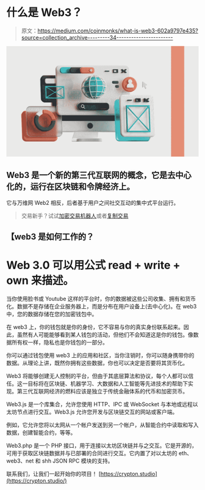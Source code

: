 # 什么是 Web3？

> 原文：<https://medium.com/coinmonks/what-is-web3-602a9797e435?source=collection_archive---------34----------------------->

![](img/d1c3c02ee2969cadccae38194afbb419.png)

## Web3 是一个新的第三代互联网的概念，它是去中心化的，运行在区块链和令牌经济上。

它与万维网 Web2 相反，后者基于用户之间社交互动的集中式平台运行。

> 交易新手？试试[加密交易机器人](/coinmonks/crypto-trading-bot-c2ffce8acb2a)或者[复制交易](/coinmonks/top-10-crypto-copy-trading-platforms-for-beginners-d0c37c7d698c)

## 【web3 是如何工作的？

# Web 3.0 可以用公式 read + write + own 来描述。

当你使用脸书或 Youtube 这样的平台时，你的数据被这些公司收集、拥有和货币化。数据不是存储在企业服务器上，而是分布在用户设备上(去中心化)。在 web3 中，您的数据存储在您的加密钱包中。

在 web3 上，你的钱包就是你的身份，它不容易与你的真实身份联系起来。因此，虽然有人可能能够看到某人钱包的活动，但他们不会知道这是你的钱包。像数据所有权一样，隐私也是你钱包的一部分。

你可以通过钱包使用 web3 上的应用和社区，当你注销时，你可以随身携带你的数据。从理论上讲，既然你拥有这些数据，你也可以决定是否要将其货币化。

Web3 将能够创建无人控制的平台，但由于其底层算法和协议，每个人都可以信任。这一目标将在区块链、机器学习、大数据和人工智能等先进技术的帮助下实现。第三代互联网经济的燃料应该是独立于传统金融体系的代币和加密货币。

Web3.js 是一个库集合，允许您使用 HTTP、IPC 或 WebSocket 与本地或远程以太坊节点进行交互。Web3.js 允许您开发与区块链交互的网站或客户端。

例如，它允许您将以太网从一个帐户发送到另一个帐户，从智能合约中读取和写入数据，创建智能合约，等等。

Web3.php 是一个 PHP 接口，用于连接以太坊区块链并与之交互。它是开源的，可用于获取区块链数据并与已部署的合同进行交互。它内置了对以太坊的 eth、web3、net 和 shh JSON RPC 模块的支持。

联系我们，让我们一起开始你的项目！ [https://crypton.studio](https://crypton.studio/)
